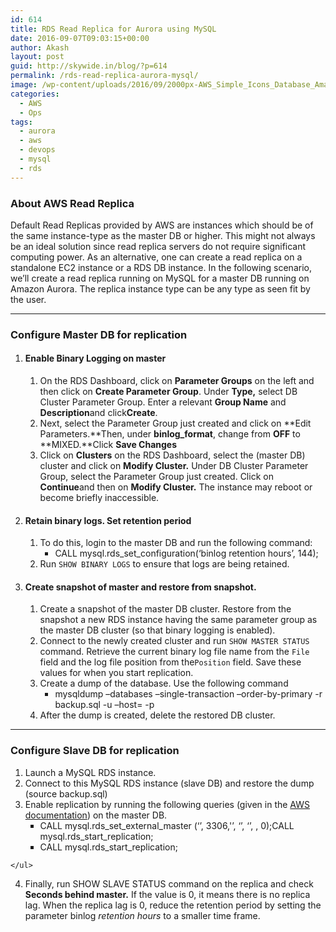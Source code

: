 ```yaml
---
id: 614
title: RDS Read Replica for Aurora using MySQL
date: 2016-09-07T09:03:15+00:00
author: Akash
layout: post
guid: http://skywide.in/blog/?p=614
permalink: /rds-read-replica-aurora-mysql/
image: /wp-content/uploads/2016/09/2000px-AWS_Simple_Icons_Database_Amazon_RDS_DB_Instance_Read_Replica.svg_.png
categories:
  - AWS
  - Ops
tags:
  - aurora
  - aws
  - devops
  - mysql
  - rds
---
```

### About AWS Read Replica

Default Read Replicas provided by AWS are instances which should be of the same instance-type as the master DB or higher. This might not always be an ideal solution since read replica servers do not require significant computing power. As an alternative, one can create a read replica on a standalone EC2 instance or a RDS DB instance. In the following scenario, we&#8217;ll create a read replica running on MySQL for a master DB running on Amazon Aurora. The replica instance type can be any type as seen fit by the user.

* * *

### Configure Master DB for replication

  1. #### Enable Binary Logging on master
    
      1. On the RDS Dashboard, click on **Parameter Groups** on the left and then click on **Create Parameter Group**. Under **Type,** select DB Cluster Parameter Group. Enter a relevant **Group Name** and **Description**and click**Create**.
      2. Next, select the Parameter Group just created and click on **Edit Parameters.**Then, under **binlog_format**, change from **OFF** to **MIXED.**Click **Save Changes**
      3. Click on **Clusters** on the RDS Dashboard, select the (master DB) cluster and click on **Modify Cluster.** Under DB Cluster Parameter Group, select the Parameter Group just created. Click on **Continue**and then on **Modify Cluster.** The instance may reboot or become briefly inaccessible.
  2. #### Retain binary logs. Set retention period
    
      1. To do this, login to the master DB and run the following command: <ul style="list-style-type: square;">
          <li>
            CALL mysql.rds_set_configuration(&#8216;binlog retention hours&#8217;, 144);
          </li>
        </ul>
    
      2. Run `SHOW BINARY LOGS` to ensure that logs are being retained.
  3. #### Create snapshot of master and restore from snapshot.
    
      1. Create a snapshot of the master DB cluster. Restore from the snapshot a new RDS instance having the same parameter group as the master DB cluster (so that binary logging is enabled).
      2. Connect to the newly created cluster and run `SHOW MASTER STATUS` command. Retrieve the current binary log file name from the <code class="code">File</code> field and the log file position from the<code class="code">Position</code> field. Save these values for when you start replication.
      3. Create a dump of the database. Use the following command <ul style="list-style-type: square;">
          <li>
            mysqldump &#8211;databases <database-name> &#8211;single-transaction &#8211;order-by-primary -r backup.sql -u <database-username> &#8211;host=<database-address> -p
          </li>
        </ul>
    
      4. After the dump is created, delete the restored DB cluster.

* * *

### Configure Slave DB for replication

  1. Launch a MySQL RDS instance.
  2. Connect to this MySQL RDS instance (slave DB) and restore the dump (source backup.sql)
  3. Enable replication by running the following queries (given in the [AWS documentation](https://docs.aws.amazon.com/AmazonRDS/latest/UserGuide/AuroraMySQL.Replication.MySQL.html)) on the master DB. <ul style="list-style-type: square;">
      <li>
        CALL mysql.rds_set_external_master (&#8216;<master-db-endpoint>&#8217;, 3306,'<username>&#8217;, &#8216;<password>&#8217;, &#8216;<binary-log-file-name from step 3.2>&#8217;, <log-file-position from step 3.2>, 0);CALL mysql.rds_start_replication;
      </li>
      <li>
        CALL mysql.rds_start_replication;
      </li>
    </ul>

  4. Finally, run SHOW SLAVE STATUS command on the replica and check **Seconds behind master.** If the value is 0, it means there is no replica lag. When the replica lag is 0, reduce the retention period by setting the parameter binlog _retention hours_ to a smaller time frame.
